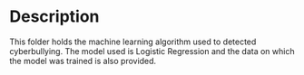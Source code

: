 # Description
This folder holds the machine learning algorithm used to detected cyberbullying. 
The model used is Logistic Regression and the data on which the model was trained is also provided.
